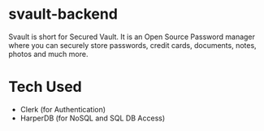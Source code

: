 # svault-backend

Svault is short for Secured Vault. It is an Open Source Password manager where you can securely store passwords, credit cards, documents, notes, photos and much more.

# Tech Used

-   Clerk (for Authentication)
-   HarperDB (for NoSQL and SQL DB Access)
